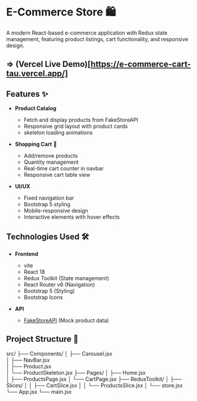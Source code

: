# E-Commerce Store 🛍️

A modern React-based e-commerce application with Redux state management, featuring product listings, cart functionality, and responsive design.

## => (Vercel Live Demo)[https://e-commerce-cart-tau.vercel.app/]

## Features ✨

- **Product Catalog**

  - Fetch and display products from FakeStoreAPI
  - Responsive grid layout with product cards
  - skeleton loading animations

- **Shopping Cart** 🛒

  - Add/remove products
  - Quantity management
  - Real-time cart counter in navbar
  - Responsive cart table view

- **UI/UX**
  - Fixed navigation bar
  - Bootstrap 5 styling
  - Mobile-responsive design
  - Interactive elements with hover effects

## Technologies Used 🛠️

- **Frontend**

  - vite
  - React 18
  - Redux Toolkit (State management)
  - React Router v6 (Navigation)
  - Bootstrap 5 (Styling)
  - Bootstrap Icons

- **API**
  - [FakeStoreAPI](https://fakestoreapi.com) (Mock product data)

## Project Structure 📂

src/
├── Components/
│ ├── Carousel.jsx  
│ ├── NavBar.jsx  
│ ├── Product.jsx  
│ └── ProductSkeleton.jsx
├── Pages/
│ ├── Home.jsx  
│ ├── ProductsPage.jsx
│ └── CartPage.jsx
├── ReduxToolkit/
│ ├── Slices/
│ │ ├── CartSlice.jsx
│ │ └── ProductsSlice.jsx
│ └── store.jsx
└── App.jsx
└── main.jsx
